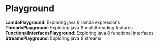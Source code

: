 # Playground
<b>LamdaPlayground</b>: Exploring java 8 lamda expressions
<br/>
<b>ThreadsPlayground</b>: Exploring java 8 multithreading features
<br/>
<b>FunctionalInterfacesPlayground</b>: Exploring java 8 functional interfaces
<br/>
<b>StreamsPlayground</b>: Exploring java 8 streams